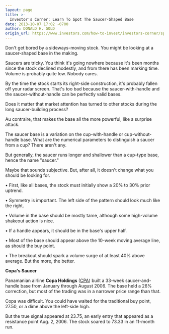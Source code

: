 ```yaml
---
layout: page
title: >-
  Investor's Corner: Learn To Spot The Saucer-Shaped Base
date: 2013-10-07 17:02 -0700
author: DONALD H. GOLD
origin_url: https://www.investors.com/how-to-invest/investors-corner/spot-saucer-shaped-bases-in-stock-charts/
---
```


Don't get bored by a sideways-moving stock. You might be looking at a saucer-shaped base in the making.

Saucers are tricky. You think it's going nowhere because it's been months since the stock declined modestly, and from there has been marking time. Volume is probably quite low. Nobody cares.

By the time the stock starts its right-side construction, it's probably fallen off your radar screen. That's too bad because the saucer-with-handle and the saucer-without-handle can be perfectly valid bases.

Does it matter that market attention has turned to other stocks during the long saucer-building process?

Au contraire, that makes the base all the more powerful, like a surprise attack.

The saucer base is a variation on the cup-with-handle or cup-without-handle base. What are the numerical parameters to distinguish a saucer from a cup? There aren't any.

But generally, the saucer runs longer and shallower than a cup-type base, hence the name "saucer."

Maybe that sounds subjective. But, after all, it doesn't change what you should be looking for.

• First, like all bases, the stock must initially show a 20% to 30% prior uptrend.

• Symmetry is important. The left side of the pattern should look much like the right.

• Volume in the base should be mostly tame, although some high-volume shakeout action is nice.

• If a handle appears, it should be in the base's upper half.

• Most of the base should appear above the 10-week moving average line, as should the buy point.

• The breakout should spark a volume surge of at least 40% above average. But the more, the better.

**Copa's Saucer**

Panamanian airline **Copa Holdings** ([CPA](https://research.investors.com/quote.aspx?symbol=CPA)) built a 33-week saucer-and-handle base from January through August 2006. The base held a 26% correction, but most of the trading was in a narrower price range than that.

Copa was difficult. You could have waited for the traditional buy point, 27.50, or a dime above the left-side high.

But the true signal appeared at 23.75, an early entry that appeared as a resistance point Aug. 2, 2006. The stock soared to 73.33 in an 11-month run.
